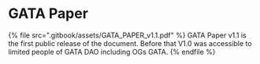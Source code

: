 # GATA Paper

{% file src=".gitbook/assets/GATA_PAPER_v1.1.pdf" %}
GATA Paper v1.1 is the first public release of the document. Before that V1.0 was accessible to limited people of GATA DAO including OGs GATA.&#x20;
{% endfile %}
